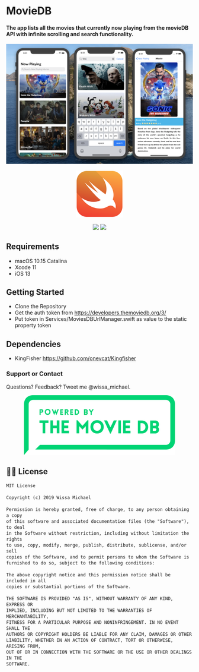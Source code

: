 # MovieDB
#### The app lists all the movies that currently now playing from the movieDB API with infinite scrolling and search functionality.

![Alt text](art/promo.png?raw=true "MovieDB")

<p align="center">
    <img src="art/swift.png" alt="Swift logo" />
</p>

<p align="center">
    <img src="https://img.shields.io/badge/iOS-13.0+-blue.svg" />
    <img src="https://img.shields.io/badge/Swift-5.0-brightgreen.svg" />
</p>

## Requirements
- macOS 10.15 Catalina
- Xcode 11 
- iOS 13

## Getting Started
- Clone the Repository
- Get the auth token from https://developers.themoviedb.org/3/
- Put token in Services/MoviesDBUrlManager.swift as value to the static property token

## Dependencies
- KingFisher https://github.com/onevcat/Kingfisher

### Support or Contact
Questions? Feedback? Tweet me @wissa_michael.

<p align="center">
    <img src="art/powered-by-movieDB.png" alt="Powered by movieDB" />
</p>

## 👮🏻 License

```
MIT License

Copyright (c) 2019 Wissa Michael

Permission is hereby granted, free of charge, to any person obtaining a copy
of this software and associated documentation files (the "Software"), to deal
in the Software without restriction, including without limitation the rights
to use, copy, modify, merge, publish, distribute, sublicense, and/or sell
copies of the Software, and to permit persons to whom the Software is
furnished to do so, subject to the following conditions:

The above copyright notice and this permission notice shall be included in all
copies or substantial portions of the Software.

THE SOFTWARE IS PROVIDED "AS IS", WITHOUT WARRANTY OF ANY KIND, EXPRESS OR
IMPLIED, INCLUDING BUT NOT LIMITED TO THE WARRANTIES OF MERCHANTABILITY,
FITNESS FOR A PARTICULAR PURPOSE AND NONINFRINGEMENT. IN NO EVENT SHALL THE
AUTHORS OR COPYRIGHT HOLDERS BE LIABLE FOR ANY CLAIM, DAMAGES OR OTHER
LIABILITY, WHETHER IN AN ACTION OF CONTRACT, TORT OR OTHERWISE, ARISING FROM,
OUT OF OR IN CONNECTION WITH THE SOFTWARE OR THE USE OR OTHER DEALINGS IN THE
SOFTWARE.
```

